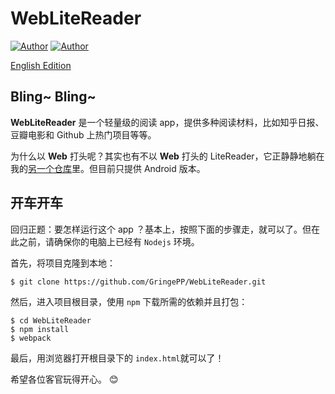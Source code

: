 # WebLiteReader

[![Author](https://img.shields.io/badge/author-mindjet-yellow.svg)](https://github.com/Mindjet)
[![Author](https://img.shields.io/badge/author-gringe-ff69b4.svg)](https://github.com/Gringe920)

[English Edition](./README.md)


## Bling~ Bling~

**WebLiteReader** 是一个轻量级的阅读 app，提供多种阅读材料，比如知乎日报、豆瓣电影和 Github 上热门项目等等。

为什么以 **Web**  打头呢？其实也有不以 **Web** 打头的 LiteReader，它正静静地躺在我的[另一个仓库](https://github.com/Mindjet/LiteReader)里。但目前只提供 Android 版本。



## 开车开车

回归正题：要怎样运行这个 app ？基本上，按照下面的步骤走，就可以了。但在此之前，请确保你的电脑上已经有 `Nodejs` 环境。

首先，将项目克隆到本地：

```shell
$ git clone https://github.com/GringePP/WebLiteReader.git
```

然后，进入项目根目录，使用 `npm` 下载所需的依赖并且打包：

```shell
$ cd WebLiteReader
$ npm install
$ webpack
```

最后，用浏览器打开根目录下的 `index.html`就可以了！

希望各位客官玩得开心。 😊


